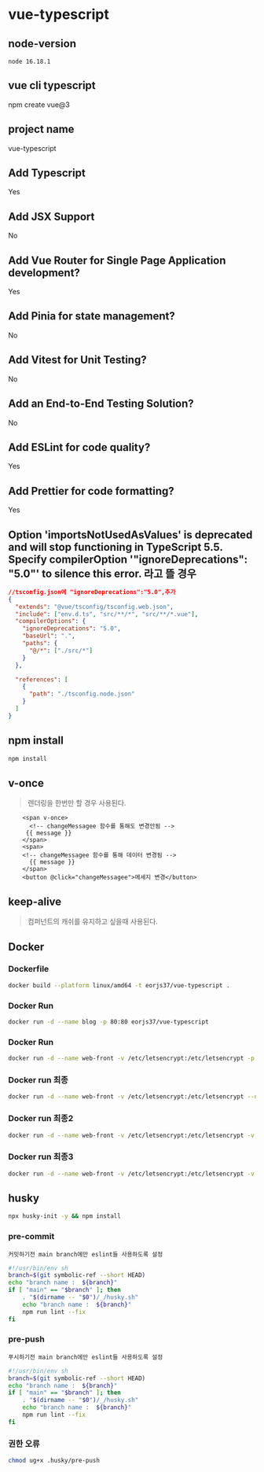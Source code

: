 # vue-typescript

## node-version

```
node 16.18.1
```

## vue cli typescript

npm create vue@3

## project name

vue-typescript

## Add Typescript

Yes

## Add JSX Support

No

## Add Vue Router for Single Page Application development?

Yes

## Add Pinia for state management?

No

## Add Vitest for Unit Testing?

No

## Add an End-to-End Testing Solution?

No

## Add ESLint for code quality?

Yes

## Add Prettier for code formatting?

Yes

## Option 'importsNotUsedAsValues' is deprecated and will stop functioning in TypeScript 5.5. Specify compilerOption '"ignoreDeprecations": "5.0"' to silence this error. 라고 뜰 경우

```json
//tsconfig.json에 "ignoreDeprecations":"5.0",추가
{
  "extends": "@vue/tsconfig/tsconfig.web.json",
  "include": ["env.d.ts", "src/**/*", "src/**/*.vue"],
  "compilerOptions": {
    "ignoreDeprecations": "5.0",
    "baseUrl": ".",
    "paths": {
      "@/*": ["./src/*"]
    }
  },

  "references": [
    {
      "path": "./tsconfig.node.json"
    }
  ]
}
```

## npm install

```bash
npm install
```

## v-once
> 렌더링을 한번만 할 경우 사용된다.
```vue
    <span v-once>
      <!-- changeMessagee 함수를 통해도 변경안됨 -->
     {{ message }}
    </span>
    <span>
    <!-- changeMessagee 함수를 통해 데이터 변경됨 -->
      {{ message }}
    </span>
    <button @click="changeMessagee">메세지 변경</button>
```
## keep-alive
> 컴퍼넌트의 캐쉬를 유지하고 싶을때 사용된다.


## Docker 

### Dockerfile
```bash
docker build --platform linux/amd64 -t eorjs37/vue-typescript .
```

### Docker Run
```bash
docker run -d --name blog -p 80:80 eorjs37/vue-typescript 
```
### Docker Run
```bash
docker run -d --name web-front -v /etc/letsencrypt:/etc/letsencrypt -p 444:443 eorjs37/vue-typescript:1.0
```

### Docker run 최종
```bash
docker run -d --name web-front -v /etc/letsencrypt:/etc/letsencrypt --network jenkins-network -p 443:443 eorjs37/vue-typescript
```

### Docker run 최종2
```bash
docker run -d --name web-front -v /etc/letsencrypt:/etc/letsencrypt -v /etc/sectigo:/etc/sectigo --network jenkins-network -p 443:443 eorjs37/vue-typescript:1.0
```

### Docker run 최종3
```bash
docker run -d --name web-front -v /etc/letsencrypt:/etc/letsencrypt -v /etc/sectigo:/etc/sectigo  -p 443:443 eorjs37/vue-typescript:1.0
```
## husky
```bash
npx husky-init -y && npm install
```

### pre-commit
```
커밋하기전 main branch에만 eslint들 사용하도록 설정
```

```bash
#!/usr/bin/env sh
branch=$(git symbolic-ref --short HEAD)
echo "branch name :  ${branch}"
if [ "main" == "$branch" ]; then
    . "$(dirname -- "$0")/_/husky.sh"
    echo "branch name :  ${branch}"
    npm run lint --fix
fi
```

### pre-push
```
푸시하기전 main branch에만 eslint들 사용하도록 설정
```

```bash
#!/usr/bin/env sh
branch=$(git symbolic-ref --short HEAD)
echo "branch name :  ${branch}"
if [ "main" == "$branch" ]; then
    . "$(dirname -- "$0")/_/husky.sh"
    echo "branch name :  ${branch}"
    npm run lint --fix
fi
```


### 권한 오류
```sh
chmod ug+x .husky/pre-push
```